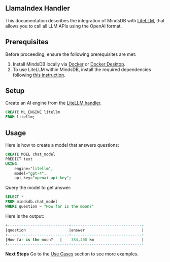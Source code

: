 ## LlamaIndex Handler

This documentation describes the integration of MindsDB with [LiteLLM](https://docs.litellm.ai/docs/), that allows you to call all LLM APIs using the OpenAI format.

## Prerequisites

Before proceeding, ensure the following prerequisites are met:

1. Install MindsDB locally via [Docker](https://docs.mindsdb.com/setup/self-hosted/docker) or [Docker Desktop](https://docs.mindsdb.com/setup/self-hosted/docker-desktop).
2. To use LiteLLM within MindsDB, install the required dependencies following [this instruction](https://docs.mindsdb.com/setup/self-hosted/docker#install-dependencies).


## Setup

Create an AI engine from the [LiteLLM handler](https://github.com/mindsdb/mindsdb/tree/main/mindsdb/integrations/handlers/litellm_handler).

```sql
CREATE ML_ENGINE litellm
FROM litellm;
```


## Usage

Here is how to create a model that answers questions:

```sql
CREATE MOEL chat_model
PREDICT text
USING
    engine="litellm",
    model="gpt-4",
    api_key="openai-api-key";
```

Query the model to get answer:

```sql
SELECT *
FROM mindsdb.chat_model
WHERE question = "How far is the moon?"
```

Here is the output:

```sql
+---------------------------+-------------------------------+
|question                   |answer                         |
+---------------------------+-------------------------------+
|How far is the moon?   |    384,400 km                     |
+---------------------------+-------------------------------+

```

<Tip>

**Next Steps**
Go to the [Use Cases](https://docs.mindsdb.com/use-cases/overview) section to see more examples.
</Tip>

